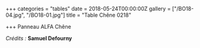 +++
categories = "tables"
date = 2018-05-24T00:00:00Z
gallery = ["/BO18-04.jpg", "/BO18-01.jpg"]
title = "Table Chêne 0218"

+++
Panneau ALFA Chêne

_Crédits :_ **Samuel Defourny**